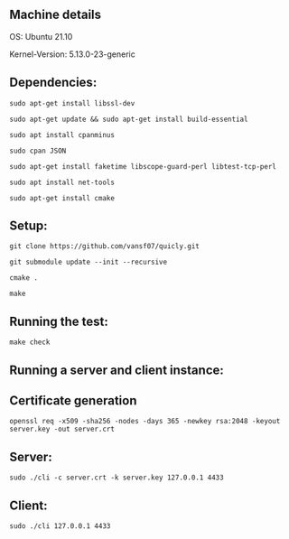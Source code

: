Machine details
---
OS: Ubuntu 21.10

Kernel-Version: 5.13.0-23-generic


Dependencies:
---
```
sudo apt-get install libssl-dev
```
```
sudo apt-get update && sudo apt-get install build-essential
```
```
sudo apt install cpanminus
```
```
sudo cpan JSON
```
```
sudo apt-get install faketime libscope-guard-perl libtest-tcp-perl
```
```
sudo apt install net-tools
```
```
sudo apt-get install cmake
```



Setup:
---

```
git clone https://github.com/vansf07/quicly.git
```
```
git submodule update --init --recursive
```
```
cmake .
```
```
make
```
Running the test:
---

```
make check
```


Running a server and client instance:
---

Certificate generation
--
```
openssl req -x509 -sha256 -nodes -days 365 -newkey rsa:2048 -keyout server.key -out server.crt 
```
Server:
--
 ```
sudo ./cli -c server.crt -k server.key 127.0.0.1 4433   
```
Client:
--
```
sudo ./cli 127.0.0.1 4433  
```
